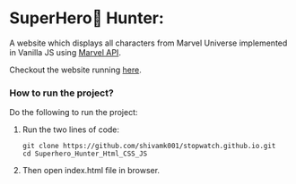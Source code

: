 # SuperHero🦸 Hunter:

A website which displays all characters from Marvel Universe implemented in Vanilla JS using [Marvel API](https://developer.marvel.com/docs).

Checkout the website running [here](https://shivamk001.github.io). 

### How to run the project?

Do the following to run the project:

  1. Run the two lines of code:
      ```
      git clone https://github.com/shivamk001/stopwatch.github.io.git
      cd Superhero_Hunter_Html_CSS_JS
      ```
  2. Then open index.html file in browser.
